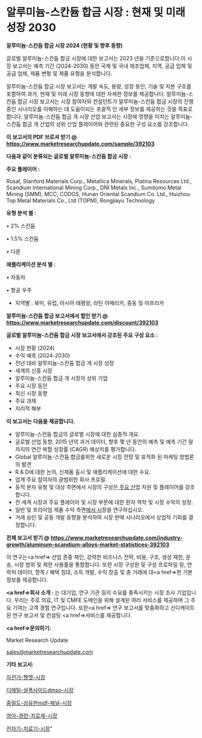 # 알루미늄-스칸듐 합금 시장 : 현재 및 미래 성장 2030

<strong>알루미늄-스칸듐 합금 시장 2024 (현황 및 향후 동향)</strong>

글로벌 알루미늄-스칸듐 합금 시장에 대한 보고서는 2023 년을 기준으로합니다.이 시장 보고서는 예측 기간 (2024-2030) 동안 국제 및 국내 제조업체, 지역, 공급 업체 및 공급 업체, 제품 변형 및 제품 유형을 분석합니다.

알루미늄-스칸듐 합금 시장 보고서는 개발 속도, 용량, 성장 동인, 기술 및 자본 구조를 포함하여 과거, 현재 및 미래 시장 동향에 대한 자세한 정보를 제공합니다. 알루미늄-스칸듐 합금 시장 보고서는 시장 참여자와 컨설턴트가 알루미늄-스칸듐 합금 시장의 진행중인 시나리오를 이해하는 데 도움이되는 포괄적 인 세부 정보를 제공하는 것을 목표로합니다. 알루미늄-스칸듐 합금 개 시장 산업 보고서는 시장에 영향을 미치는 알루미늄-스칸듐 합금 개 산업의 상위 산업 플레이어와 관련된 중요한 구성 요소를 강조합니다.



<strong>이 보고서의 PDF 브로셔 받기 @ <a href=https://www.marketresearchupdate.com/sample/392103>https://www.marketresearchupdate.com/sample/392103</a></strong>



<strong>다음과 같이 분류되는 글로벌 알루미늄-스칸듐 합금 시장 :</strong>



<strong>주요 플레이어 :</strong>

Rusal, Stanford Materials Corp., Metallica Minerals, Platina Resources Ltd., Scandium International Mining Corp., DNI Metals Inc., Sumitomo Metal Mining (SMM), MCC, CODOS, Hunan Oriental Scandium Co. Ltd., Huizhou Top Metal Materials Co., Ltd (TOPM), Rongjiayu Technology



<strong>유형 분석 별 :</strong>

• 2% 스칸듐

• 1.5% 스칸듐

• 다른



<strong>애플리케이션 분석 별 :</strong>

• 자동차

• 항공 우주

<ul>
  <li>지역별 : 북미, 유럽, 아시아 태평양, 라틴 아메리카, 중동 및 아프리카</li>
</ul>


<strong>알루미늄-스칸듐 합금 보고서에서 할인 받기 @ <a href=https://www.marketresearchupdate.com/discount/392103>https://www.marketresearchupdate.com/discount/392103</a></strong>



<strong>글로벌 알루미늄-스칸듐 합금 시장 보고서에서 강조된 주요 구성 요소 :</strong>
<ul>
  <li>시장 현황 (2024)</li>
  <li>수익 예측 (2024-2030)</li>
  <li>전년 대비 알루미늄-스칸듐 합금 개 시장 성장</li>
  <li>세계의 신흥 시장</li>
  <li>알루미늄-스칸듐 합금 개 시장의 상위 기업</li>
  <li>주요 시장 동인</li>
  <li>최신 시장 동향</li>
  <li>주요 과제</li>
  <li>지리적 해부</li>
</ul>


<strong>이 보고서는 다음을 제공합니다.</strong>
<ul>
  <li>알루미늄-스칸듐 합금의 글로벌 시장에 대한 심층적 개요.</li>
  <li>글로벌 산업 동향, 2015 년의 과거 데이터, 향후 몇 년 동안의 예측 및 예측 기간 말까지의 연간 복합 성장률 (CAGR) 예상치를 평가합니다.</li>
  <li>Global 알루미늄-스칸듐 합금를위한 새로운 시장 전망 및 표적화 된 마케팅 방법론의 발견</li>
  <li>R &amp; D에 대한 논의, 신제품 출시 및 애플리케이션에 대한 수요.</li>
  <li>업계 주요 참여자의 광범위한 회사 프로필.</li>
  <li>동적 분자 유형 및 대상 측면에서 시장의 구성은<a href=> 주요 산</a>업 자원 및 플레이어를 강조합니다.</li>
  <li>전 세계 시장과 주요 플레이어 및 시장 부문에 대한 환자 역학 및 시장 수익의 성장.</li>
  <li>일반 및 프리미엄 제품 수익 측면<a href=>에서 시</a>장을 연구하십시오.</li>
  <li>거래 승인 및 공동 개발 동향을 분석하여 시장 판매 시나리오에서 상업적 기회를 결정합니다.</li>
</ul>



<strong>전체 보고서 받기 @ <a href=https://www.marketresearchupdate.com/industry-growth/aluminum-scandium-alloys-market-statistices-392103>https://www.marketresearchupdate.com/industry-growth/aluminum-scandium-alloys-market-statistices-392103</a></strong>

이 연구는<a href=> 산업 존중</a> 체인, 강력한 비즈니스 전략, 비용, 구조, 생성 제한, 운송, 시장 범위 및 제한 사용률을 통합합니다. 또한 시장 구성원 및 구성 프로파일 링, 연락처 데이터, 항목 / 혜택 침대, 소득 개발, 수익 창출 및 총 거래에 대<a href=>한 기본 </a>정보를 제공합니다.



<strong><a href=>회사 소</a>개 :</strong>
는 대기업, 연구 기관 등의 수요를 충족시키는 시장 조사 기업입니다. 우리는 주로 의료, IT 및 CMFE 도메인을 위해 설계된 여러 서비스를 제공하며 그 주요 기여는 고객 경험 연구입니다. 또한<a href=> 연구 보</a>고서를 맞춤화하고 신디케이트 된 연구 보고서 및 컨설팅 <a href=>서비스</a>를 제공합니다.



<strong><a href=>문의하기:</a></strong>

Market Research Update

sales@marketresearchupdate.com



<strong>기타 보고서:</strong>

<a href=https://www.linkedin.com/pulse/자전거-헬멧-시장-동향-및-성장-전망-analytics-alchemy-360-analysis/>자전거-헬멧-시장</a>

<a href=https://www.linkedin.com/pulse/디메틸-설폭사이드dmso-시장-경쟁-분석-및-성장-잠재력-2029-qrquf/>디메틸-설폭사이드dmso-시장</a>

<a href=https://www.linkedin.com/pulse/중밀도-섬유판mdf-패널-시장-동향-및-성장-전망-analytics-alchemy-360-analysis-8o3tf/>중밀도-섬유판mdf-패널-시장</a>

<a href=https://www.linkedin.com/pulse/영아-경련-치료제-시장-진입-전략-및-위험-평가2030년-analytics-alchemy-360-analysis-bcazf/>영아-경련-치료제-시장</a>

<a href=https://www.linkedin.com/pulse/전자기-치료기-시장-세분화-연구-및-목표-고객2029년-survey-savvy-insights-360-analysis-q5taf/>전자기-치료기-시장</a>"
